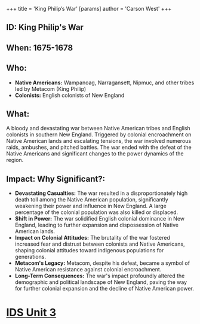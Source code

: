 +++
 title = 'King Philip’s War'
[params]
	author = 'Carson West'
+++
## ID: King Philip's War

## When: 1675-1678

## Who:
* **Native Americans:**  Wampanoag, Narragansett, Nipmuc, and other tribes led by Metacom (King Philip)
* **Colonists:**  English colonists of New England

## What: 
A bloody and devastating war between Native American tribes and English colonists in southern New England.  Triggered by colonial encroachment on Native American lands and escalating tensions, the war involved numerous raids, ambushes, and pitched battles.  The war ended with the defeat of the Native Americans and significant changes to the power dynamics of the region.

## Impact: Why Significant?:
* **Devastating Casualties:** The war resulted in a disproportionately high death toll among the Native American population, significantly weakening their power and influence in New England.  A large percentage of the colonial population was also killed or displaced.
* **Shift in Power:** The war solidified English colonial dominance in New England, leading to further expansion and dispossession of Native American lands.
* **Impact on Colonial Attitudes:** The brutality of the war fostered increased fear and distrust between colonists and Native Americans, shaping colonial attitudes toward indigenous populations for generations.
* **Metacom's Legacy:** Metacom, despite his defeat, became a symbol of Native American resistance against colonial encroachment.
* **Long-Term Consequences:** The war's impact profoundly altered the demographic and political landscape of New England, paving the way for further colonial expansion and the decline of Native American power.


# [IDS Unit 3](./../ids-unit-3/)
